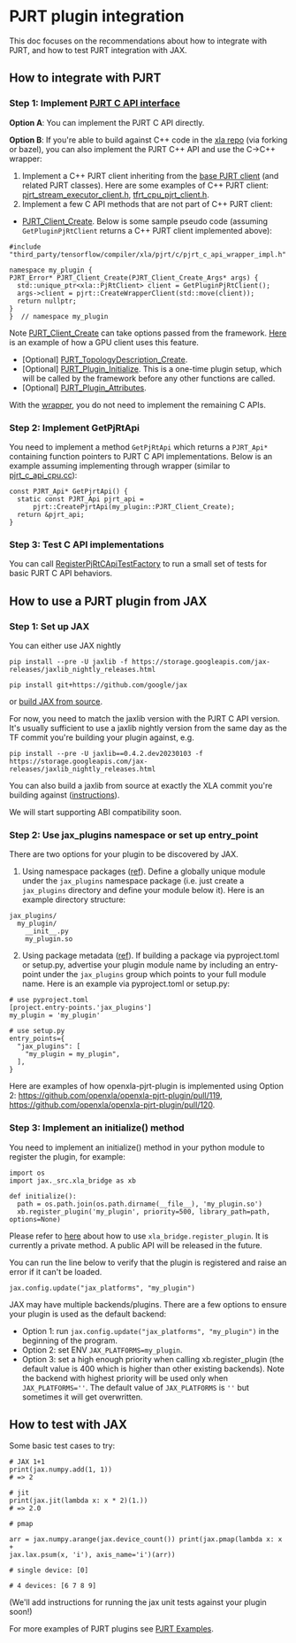 # PJRT plugin integration

This doc focuses on the recommendations about how to integrate with PJRT, and
how to test PJRT integration with JAX.

## How to integrate with PJRT

### Step 1: Implement [PJRT C API interface](https://github.com/openxla/xla/blob/71a4e6e6e4e9f0f8b8f25c07a32ad489aff19239/xla/pjrt/c/pjrt_c_api.h)

**Option A**: You can implement the PJRT C API directly.

**Option B**: If you're able to build against C++ code in the [xla repo](https://github.com/openxla/xla) (via forking or bazel), you can also implement the PJRT C++ API and use the C→C++ wrapper:

1. Implement a C++ PJRT client inheriting from the [base PJRT client](https://github.com/openxla/xla/blob/main/xla/pjrt/pjrt_client.h) (and related PJRT classes). Here are some examples of C++ PJRT client: [pjrt\_stream\_executor\_client.h](https://github.com/openxla/xla/blob/c23fbd601a017be25726fd6d624b22daa6a8a4e5/xla/pjrt/pjrt_stream_executor_client.h), [tfrt\_cpu\_pjrt\_client.h](https://github.com/openxla/xla/blob/c23fbd601a017be25726fd6d624b22daa6a8a4e5/xla/pjrt/tfrt_cpu_pjrt_client.h).
1. Implement a few C API methods that are not part of C++ PJRT client:
  * [PJRT\_Client\_Create](https://github.com/openxla/xla/blob/c23fbd601a017be25726fd6d624b22daa6a8a4e5/xla/pjrt/c/pjrt_c_api.h#L344-L365). Below is some sample pseudo code (assuming `GetPluginPjRtClient` returns a C++ PJRT client implemented above):
```
#include "third_party/tensorflow/compiler/xla/pjrt/c/pjrt_c_api_wrapper_impl.h"

namespace my_plugin {
PJRT_Error* PJRT_Client_Create(PJRT_Client_Create_Args* args) {
  std::unique_ptr<xla::PjRtClient> client = GetPluginPjRtClient();
  args->client = pjrt::CreateWrapperClient(std::move(client));
  return nullptr;
}
}  // namespace my_plugin
```
  Note [PJRT\_Client\_Create](https://github.com/openxla/xla/blob/c23fbd601a017be25726fd6d624b22daa6a8a4e5/xla/pjrt/c/pjrt_c_api.h#L344-L365) can take options passed from the framework. [Here](https://github.com/openxla/xla/blob/c23fbd601a017be25726fd6d624b22daa6a8a4e5/xla/pjrt/c/pjrt_c_api_gpu_internal.cc#L48-L102) is an example of how a GPU client uses this feature.

  * [Optional] [PJRT\_TopologyDescription\_Create](https://github.com/openxla/xla/blob/c23fbd601a017be25726fd6d624b22daa6a8a4e5/xla/pjrt/c/pjrt_c_api.h#L1815-L1830).
  * [Optional] [PJRT\_Plugin\_Initialize](https://github.com/openxla/xla/blob/c23fbd601a017be25726fd6d624b22daa6a8a4e5/xla/pjrt/c/pjrt_c_api.h#L173-L180). This is a one-time plugin setup, which will be called by the framework before any other functions are called.
  * [Optional] [PJRT\_Plugin\_Attributes](https://github.com/openxla/xla/blob/c23fbd601a017be25726fd6d624b22daa6a8a4e5/xla/pjrt/c/pjrt_c_api.h#L182-L194).

With the [wrapper](https://github.com/openxla/xla/blob/c23fbd601a017be25726fd6d624b22daa6a8a4e5/xla/pjrt/c/pjrt_c_api_wrapper_impl.h), you do not need to implement the remaining C APIs.


### Step 2: Implement GetPjRtApi

You need to implement a method `GetPjRtApi` which returns a `PJRT_Api*` containing function pointers to PJRT C API implementations. Below is an example assuming implementing through wrapper (similar to [pjrt\_c\_api\_cpu.cc](https://github.com/openxla/xla/blob/main/xla/pjrt/c/pjrt_c_api_cpu.cc)):
```
const PJRT_Api* GetPjrtApi() {
  static const PJRT_Api pjrt_api =
      pjrt::CreatePjrtApi(my_plugin::PJRT_Client_Create);
  return &pjrt_api;
}
```

### Step 3: Test C API implementations

You can call [RegisterPjRtCApiTestFactory](https://github.com/openxla/xla/blob/c23fbd601a017be25726fd6d624b22daa6a8a4e5/xla/pjrt/c/pjrt_c_api_test.h#L31C6-L31C33) to run a small set of tests for basic PJRT C API behaviors.

## How to use a PJRT plugin from JAX

### Step 1: Set up JAX

You can either use JAX nightly
```
pip install --pre -U jaxlib -f https://storage.googleapis.com/jax-releases/jaxlib_nightly_releases.html

pip install git+https://github.com/google/jax
```
or [build JAX from source](https://jax.readthedocs.io/en/latest/developer.html#building-jaxlib-from-source).

For now, you need to match the jaxlib version with the PJRT C API version. It's usually sufficient to use a jaxlib nightly version from the same day as the TF commit you're building your plugin against, e.g.
```
pip install --pre -U jaxlib==0.4.2.dev20230103 -f https://storage.googleapis.com/jax-releases/jaxlib_nightly_releases.html
```
You can also build a jaxlib from source at exactly the XLA commit you're building against ([instructions](https://jax.readthedocs.io/en/latest/developer.html#building-jaxlib-from-source-with-a-modified-xla-repository)).

We will start supporting ABI compatibility soon.

### Step 2: Use jax\_plugins namespace or set up entry\_point

There are two options for your plugin to be discovered by JAX.

1. Using namespace packages ([ref](https://packaging.python.org/en/latest/guides/creating-and-discovering-plugins/#using-naming-convention)). Define a globally unique module under the `jax_plugins` namespace package (i.e. just create a `jax_plugins` directory and define your module below it). Here is an example directory structure:
```
jax_plugins/
  my_plugin/
    __init__.py
    my_plugin.so
```
2. Using package metadata ([ref](https://packaging.python.org/en/latest/guides/creating-and-discovering-plugins/#using-package-metadata)). If building a package via pyproject.toml or setup.py, advertise your plugin module name by including an entry-point under the `jax_plugins` group which points to your full module name. Here is an example via pyproject.toml or setup.py:
```
# use pyproject.toml
[project.entry-points.'jax_plugins']
my_plugin = 'my_plugin'

# use setup.py
entry_points={
  "jax_plugins": [
    "my_plugin = my_plugin",
  ],
}
```
Here are examples of how openxla-pjrt-plugin is implemented using Option 2: https://github.com/openxla/openxla-pjrt-plugin/pull/119, https://github.com/openxla/openxla-pjrt-plugin/pull/120.

### Step 3: Implement an initialize() method

You need to implement an initialize() method in your python module to register the plugin, for example:
```
import os
import jax._src.xla_bridge as xb

def initialize():
  path = os.path.join(os.path.dirname(__file__), 'my_plugin.so')
  xb.register_plugin('my_plugin', priority=500, library_path=path, options=None)
```
Please refer to [here](https://github.com/google/jax/blob/8f283bc9ed50d3828bd468ae57b1ee4df1527624/jax/_src/xla_bridge.py#L420) about how to use `xla_bridge.register_plugin`. It is currently a private method. A public API will be released in the future.

You can run the line below to verify that the plugin is registered and raise an error if it can't be loaded.
```
jax.config.update("jax_platforms", "my_plugin")
```
JAX may have multiple backends/plugins. There are a few options to ensure your plugin is used as the default backend:
*   Option 1: run `jax.config.update("jax_platforms", "my_plugin")` in the beginning of the program.
*   Option 2: set ENV `JAX_PLATFORMS=my_plugin`.
*   Option 3: set a high enough priority when calling xb.register\_plugin (the default value is 400 which is higher than other existing backends). Note the backend with highest priority will be used only when `JAX_PLATFORMS=''`. The default value of `JAX_PLATFORMS` is `''` but sometimes it will get overwritten.

## How to test with JAX

Some basic test cases to try:
```
# JAX 1+1
print(jax.numpy.add(1, 1))
# => 2

# jit
print(jax.jit(lambda x: x * 2)(1.))
# => 2.0

# pmap

arr = jax.numpy.arange(jax.device_count()) print(jax.pmap(lambda x: x +
jax.lax.psum(x, 'i'), axis_name='i')(arr))

# single device: [0]

# 4 devices: [6 7 8 9]
```

(We'll add instructions for running the jax unit tests against your plugin soon!)

For more examples of PJRT plugins see [PJRT Examples](examples.md).